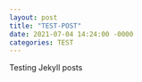 ```yaml
---
layout: post
title: "TEST-POST"
date: 2021-07-04 14:24:00 -0000
categories: TEST
---
```


Testing Jekyll posts
